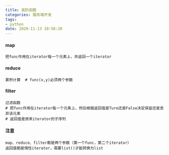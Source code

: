```yaml
---
title: 高阶函数
categories: 服务端开发
tags: 
- python
date: 2020-11-13 10:58:20
---
```


#### map

```
把func作用在iterator每一个元素上，并返回一个iterator
```

#### reduce

```
累积计算  # func(x,y)必须两个参数
```

#### filter

```
过滤函数 
# 把func作用在iterator每一个元素上，然后根据返回值是Ture还是False决定保留还是丢弃该元素
# 返回值是原来iterator的子序列
```

#### 注意

```
map、reduce、filter都是两个参数（第一个func，第二个iterator）
返回值都是惰性iterator，需要list()才能转换为list
```

